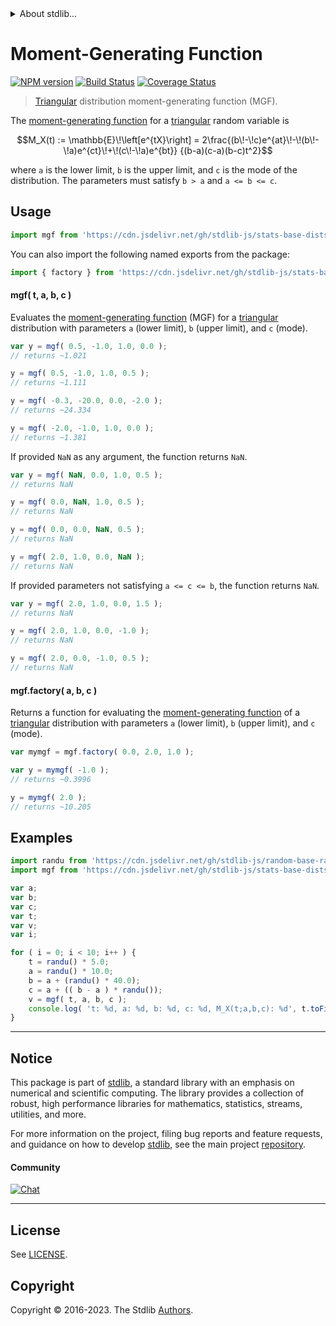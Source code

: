 <!--

@license Apache-2.0

Copyright (c) 2018 The Stdlib Authors.

Licensed under the Apache License, Version 2.0 (the "License");
you may not use this file except in compliance with the License.
You may obtain a copy of the License at

   http://www.apache.org/licenses/LICENSE-2.0

Unless required by applicable law or agreed to in writing, software
distributed under the License is distributed on an "AS IS" BASIS,
WITHOUT WARRANTIES OR CONDITIONS OF ANY KIND, either express or implied.
See the License for the specific language governing permissions and
limitations under the License.

-->


<details>
  <summary>
    About stdlib...
  </summary>
  <p>We believe in a future in which the web is a preferred environment for numerical computation. To help realize this future, we've built stdlib. stdlib is a standard library, with an emphasis on numerical and scientific computation, written in JavaScript (and C) for execution in browsers and in Node.js.</p>
  <p>The library is fully decomposable, being architected in such a way that you can swap out and mix and match APIs and functionality to cater to your exact preferences and use cases.</p>
  <p>When you use stdlib, you can be absolutely certain that you are using the most thorough, rigorous, well-written, studied, documented, tested, measured, and high-quality code out there.</p>
  <p>To join us in bringing numerical computing to the web, get started by checking us out on <a href="https://github.com/stdlib-js/stdlib">GitHub</a>, and please consider <a href="https://opencollective.com/stdlib">financially supporting stdlib</a>. We greatly appreciate your continued support!</p>
</details>

# Moment-Generating Function

[![NPM version][npm-image]][npm-url] [![Build Status][test-image]][test-url] [![Coverage Status][coverage-image]][coverage-url] <!-- [![dependencies][dependencies-image]][dependencies-url] -->

> [Triangular][triangular-distribution] distribution moment-generating function (MGF).

<!-- Section to include introductory text. Make sure to keep an empty line after the intro `section` element and another before the `/section` close. -->

<section class="intro">

The [moment-generating function][mgf] for a [triangular][triangular-distribution] random variable is

<!-- <equation class="equation" label="eq:triangular_mgf_function" align="center" raw="M_X(t) := \mathbb{E}\!\left[e^{tX}\right] = 2\frac{(b\!-\!c)e^{at}\!-\!(b\!-\!a)e^{ct}\!+\!(c\!-\!a)e^{bt}} {(b-a)(c-a)(b-c)t^2}" alt="Moment-generating function (MGF) for a triangular distribution."> -->

```math
M_X(t) := \mathbb{E}\!\left[e^{tX}\right] = 2\frac{(b\!-\!c)e^{at}\!-\!(b\!-\!a)e^{ct}\!+\!(c\!-\!a)e^{bt}} {(b-a)(c-a)(b-c)t^2}
```

<!-- <div class="equation" align="center" data-raw-text="M_X(t) := \mathbb{E}\!\left[e^{tX}\right] = 2\frac{(b\!-\!c)e^{at}\!-\!(b\!-\!a)e^{ct}\!+\!(c\!-\!a)e^{bt}} {(b-a)(c-a)(b-c)t^2}" data-equation="eq:triangular_mgf_function">
    <img src="https://cdn.jsdelivr.net/gh/stdlib-js/stdlib@51534079fef45e990850102147e8945fb023d1d0/lib/node_modules/@stdlib/stats/base/dists/triangular/mgf/docs/img/equation_triangular_mgf_function.svg" alt="Moment-generating function (MGF) for a triangular distribution.">
    <br>
</div> -->

<!-- </equation> -->

where `a` is the lower limit, `b` is the upper limit, and `c` is the mode of the distribution. The parameters must satisfy `b > a` and `a <= b <= c`.

</section>

<!-- /.intro -->

<!-- Package usage documentation. -->



<section class="usage">

## Usage

```javascript
import mgf from 'https://cdn.jsdelivr.net/gh/stdlib-js/stats-base-dists-triangular-mgf@deno/mod.js';
```

You can also import the following named exports from the package:

```javascript
import { factory } from 'https://cdn.jsdelivr.net/gh/stdlib-js/stats-base-dists-triangular-mgf@deno/mod.js';
```

#### mgf( t, a, b, c )

Evaluates the [moment-generating function][mgf] (MGF) for a [triangular][triangular-distribution] distribution with parameters `a` (lower limit), `b` (upper limit), and `c` (mode).

```javascript
var y = mgf( 0.5, -1.0, 1.0, 0.0 );
// returns ~1.021

y = mgf( 0.5, -1.0, 1.0, 0.5 );
// returns ~1.111

y = mgf( -0.3, -20.0, 0.0, -2.0 );
// returns ~24.334

y = mgf( -2.0, -1.0, 1.0, 0.0 );
// returns ~1.381
```

If provided `NaN` as any argument, the function returns `NaN`.

```javascript
var y = mgf( NaN, 0.0, 1.0, 0.5 );
// returns NaN

y = mgf( 0.0, NaN, 1.0, 0.5 );
// returns NaN

y = mgf( 0.0, 0.0, NaN, 0.5 );
// returns NaN

y = mgf( 2.0, 1.0, 0.0, NaN );
// returns NaN
```

If provided parameters not satisfying `a <= c <= b`, the function returns `NaN`.

```javascript
var y = mgf( 2.0, 1.0, 0.0, 1.5 );
// returns NaN

y = mgf( 2.0, 1.0, 0.0, -1.0 );
// returns NaN

y = mgf( 2.0, 0.0, -1.0, 0.5 );
// returns NaN
```

#### mgf.factory( a, b, c )

Returns a function for evaluating the [moment-generating function][mgf] of a [triangular][triangular-distribution] distribution with parameters `a` (lower limit), `b` (upper limit), and `c` (mode).

```javascript
var mymgf = mgf.factory( 0.0, 2.0, 1.0 );

var y = mymgf( -1.0 );
// returns ~0.3996

y = mymgf( 2.0 );
// returns ~10.205
```

</section>

<!-- /.usage -->

<!-- Package usage notes. Make sure to keep an empty line after the `section` element and another before the `/section` close. -->

<section class="notes">

</section>

<!-- /.notes -->

<!-- Package usage examples. -->

<section class="examples">

## Examples

<!-- eslint no-undef: "error" -->

```javascript
import randu from 'https://cdn.jsdelivr.net/gh/stdlib-js/random-base-randu@deno/mod.js';
import mgf from 'https://cdn.jsdelivr.net/gh/stdlib-js/stats-base-dists-triangular-mgf@deno/mod.js';

var a;
var b;
var c;
var t;
var v;
var i;

for ( i = 0; i < 10; i++ ) {
    t = randu() * 5.0;
    a = randu() * 10.0;
    b = a + (randu() * 40.0);
    c = a + (( b - a ) * randu());
    v = mgf( t, a, b, c );
    console.log( 't: %d, a: %d, b: %d, c: %d, M_X(t;a,b,c): %d', t.toFixed( 4 ), a.toFixed( 4 ), b.toFixed( 4 ), c.toFixed( 4 ), v.toFixed( 4 ) );
}
```

</section>

<!-- /.examples -->

<!-- Section to include cited references. If references are included, add a horizontal rule *before* the section. Make sure to keep an empty line after the `section` element and another before the `/section` close. -->

<section class="references">

</section>

<!-- /.references -->

<!-- Section for related `stdlib` packages. Do not manually edit this section, as it is automatically populated. -->

<section class="related">

</section>

<!-- /.related -->

<!-- Section for all links. Make sure to keep an empty line after the `section` element and another before the `/section` close. -->


<section class="main-repo" >

* * *

## Notice

This package is part of [stdlib][stdlib], a standard library with an emphasis on numerical and scientific computing. The library provides a collection of robust, high performance libraries for mathematics, statistics, streams, utilities, and more.

For more information on the project, filing bug reports and feature requests, and guidance on how to develop [stdlib][stdlib], see the main project [repository][stdlib].

#### Community

[![Chat][chat-image]][chat-url]

---

## License

See [LICENSE][stdlib-license].


## Copyright

Copyright &copy; 2016-2023. The Stdlib [Authors][stdlib-authors].

</section>

<!-- /.stdlib -->

<!-- Section for all links. Make sure to keep an empty line after the `section` element and another before the `/section` close. -->

<section class="links">

[npm-image]: http://img.shields.io/npm/v/@stdlib/stats-base-dists-triangular-mgf.svg
[npm-url]: https://npmjs.org/package/@stdlib/stats-base-dists-triangular-mgf

[test-image]: https://github.com/stdlib-js/stats-base-dists-triangular-mgf/actions/workflows/test.yml/badge.svg?branch=main
[test-url]: https://github.com/stdlib-js/stats-base-dists-triangular-mgf/actions/workflows/test.yml?query=branch:main

[coverage-image]: https://img.shields.io/codecov/c/github/stdlib-js/stats-base-dists-triangular-mgf/main.svg
[coverage-url]: https://codecov.io/github/stdlib-js/stats-base-dists-triangular-mgf?branch=main

<!--

[dependencies-image]: https://img.shields.io/david/stdlib-js/stats-base-dists-triangular-mgf.svg
[dependencies-url]: https://david-dm.org/stdlib-js/stats-base-dists-triangular-mgf/main

-->

[chat-image]: https://img.shields.io/gitter/room/stdlib-js/stdlib.svg
[chat-url]: https://app.gitter.im/#/room/#stdlib-js_stdlib:gitter.im

[stdlib]: https://github.com/stdlib-js/stdlib

[stdlib-authors]: https://github.com/stdlib-js/stdlib/graphs/contributors

[umd]: https://github.com/umdjs/umd
[es-module]: https://developer.mozilla.org/en-US/docs/Web/JavaScript/Guide/Modules

[deno-url]: https://github.com/stdlib-js/stats-base-dists-triangular-mgf/tree/deno
[umd-url]: https://github.com/stdlib-js/stats-base-dists-triangular-mgf/tree/umd
[esm-url]: https://github.com/stdlib-js/stats-base-dists-triangular-mgf/tree/esm
[branches-url]: https://github.com/stdlib-js/stats-base-dists-triangular-mgf/blob/main/branches.md

[stdlib-license]: https://raw.githubusercontent.com/stdlib-js/stats-base-dists-triangular-mgf/main/LICENSE

[triangular-distribution]: https://en.wikipedia.org/wiki/Triangular_distribution

[mgf]: https://en.wikipedia.org/wiki/Moment-generating_function

</section>

<!-- /.links -->
